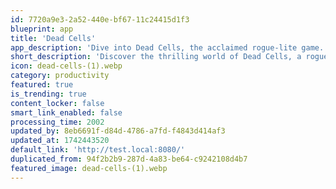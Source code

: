 ```yaml
---
id: 7720a9e3-2a52-440e-bf67-11c24415d1f3
blueprint: app
title: 'Dead Cells'
app_description: 'Dive into Dead Cells, the acclaimed rogue-lite game. Experience fast-paced combat, intricate exploration, and endless replayability in a beautifully crafted world'
short_description: 'Discover the thrilling world of Dead Cells, a rogue-lite action-platformer.'
icon: dead-cells-(1).webp
category: productivity
featured: true
is_trending: true
content_locker: false
smart_link_enabled: false
processing_time: 2002
updated_by: 8eb6691f-d84d-4786-a7fd-f4843d414af3
updated_at: 1742443520
default_link: 'http://test.local:8080/'
duplicated_from: 94f2b2b9-287d-4a83-be64-c9242108d4b7
featured_image: dead-cells-(1).webp
---
```


